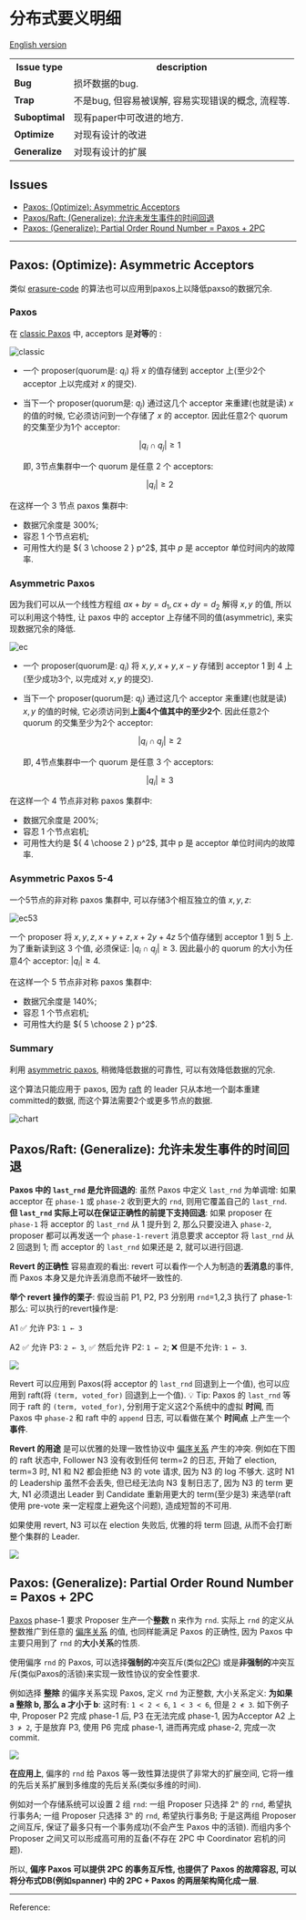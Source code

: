 # 分布式要义明细

[English version](README.md)

<!-- DO NOT EDIT README.md directly. It is built from [src/README.md](src/README.md). -->

<table>
<tr class="header">
<th>Issue type</th>
<th>description</th>
</tr>
<tr class="odd">
<td><strong>Bug</strong></td>
<td>损坏数据的bug.</td>
</tr>
<tr class="even">
<td><strong>Trap</strong></td>
<td>不是bug, 但容易被误解, 容易实现错误的概念, 流程等.</td>
</tr>
<tr class="odd">
<td><strong>Suboptimal</strong></td>
<td>现有paper中可改进的地方.</td>
</tr>
<tr class="even">
<td><strong>Optimize</strong></td>
<td>对现有设计的改进</td>
</tr>
<tr class="odd">
<td><strong>Generalize</strong></td>
<td>对现有设计的扩展</td>
</tr>
</table>

## Issues

<!-- START doctoc generated TOC please keep comment here to allow auto update -->
<!-- DON'T EDIT THIS SECTION, INSTEAD RE-RUN doctoc TO UPDATE -->

- [Paxos: (Optimize): Asymmetric Acceptors](#paxos-optimize-asymmetric-acceptors)
- [Paxos/Raft: (Generalize): 允许未发生事件的时间回退](#paxosraft-generalize-%E5%85%81%E8%AE%B8%E6%9C%AA%E5%8F%91%E7%94%9F%E4%BA%8B%E4%BB%B6%E7%9A%84%E6%97%B6%E9%97%B4%E5%9B%9E%E9%80%80)
- [Paxos: (Generalize): Partial Order Round Number = Paxos + 2PC](#paxos-generalize-partial-order-round-number--paxos--2pc)

<!-- END doctoc generated TOC please keep comment here to allow auto update -->

<!-- #### List -->

---

## Paxos: (Optimize): Asymmetric Acceptors

类似 [erasure-code](https://en.wikipedia.org/wiki/Erasure_code) 的算法也可以应用到paxos上以降低paxso的数据冗余.

### Paxos

在 [classic Paxos](http://lamport.azurewebsites.net/pubs/pubs.html#paxos-simple) 中, acceptors 是**对等**的 :

![classic](https://cdn.jsdelivr.net/gh/drmingdrmer/consensus-essence@main-asset/CN/8f2689f1e7dba5f9-asymmetric-paxos-classic.jpeg)

-   一个 proposer(quorum是: $q_i$) 将 $x$ 的值存储到 acceptor 上(至少2个 acceptor 上以完成对 $x$ 的提交).

-   当下一个 proposer(quorum是: $q_j$) 通过这几个 acceptor 来重建(也就是读) $x$ 的值的时候, 它必须访问到一个存储了 $x$ 的 acceptor.
    因此任意2个 quorum 的交集至少为1个 acceptor:

    $$|q_i \cap q_j| \ge 1$$

    即, 3节点集群中一个 quorum 是任意 2 个 acceptors:

    $$|q_i| \ge 2$$

在这样一个 3 节点 paxos 集群中:

-   数据冗余度是 300%;
-   容忍 1 个节点宕机;
-   可用性大约是 ${ 3 \choose 2  } p^2$, 其中 $p$ 是 acceptor 单位时间内的故障率.

### Asymmetric Paxos

因为我们可以从一个线性方程组 $ax+by=d_1, cx+dy=d_2$ 解得 $x, y$ 的值, 所以可以利用这个特性, 让 paxos 中的 acceptor 上存储不同的值(asymmetric), 来实现数据冗余的降低.

![ec](https://cdn.jsdelivr.net/gh/drmingdrmer/consensus-essence@main-asset/CN/0bb845a2df1a5134-asymmetric-paxos-ec.jpeg)

-   一个 proposer(quorum是: $q_i$) 将 $x, y, x+y, x-y$ 存储到 acceptor 1 到 4 上(至少成功3个, 以完成对 $x, y$ 的提交).

-   当下一个 proposer(quorum是: $q_j$) 通过这几个 acceptor 来重建(也就是读) $x, y$ 的值的时候, 它必须访问到**上面4个值其中的至少2个**.
    因此任意2个 quorum 的交集至少为2个 acceptor:

    $$|q_i \cap q_j| \ge 2$$

    即, 4节点集群中一个 quorum 是任意 3 个 acceptors:

    $$|q_i| \ge 3$$

在这样一个 4 节点非对称 paxos 集群中:

-   数据冗余度是 200%;
-   容忍 1 个节点宕机;
-   可用性大约是 ${ 4 \choose 2  } p^2$, 其中 p 是 acceptor 单位时间内的故障率.

### Asymmetric Paxos 5-4

一个5节点的非对称 paxos 集群中, 可以存储3个相互独立的值 $x, y, z$:

![ec53](https://cdn.jsdelivr.net/gh/drmingdrmer/consensus-essence@main-asset/CN/586e20c6dfc9460f-asymmetric-paxos-ec-53.jpeg)

一个 proposer 将 $x, y, z, x+y+z, x+2y+4z$ 5个值存储到 acceptor 1 到 5 上.
为了重新读到这 3 个值, 必须保证: $|q_i \cap q_j| \ge 3$.
因此最小的 quorum 的大小为任意4个 acceptor: $|q_i| \ge 4$.

在这样一个 5 节点非对称 paxos 集群中:

-   数据冗余度是 140%;
-   容忍 1 个节点宕机;
-   可用性大约是 ${ 5 \choose 2  } p^2$.

### Summary

利用 [asymmetric paxos](https://github.com/drmingdrmer/consensus-bugs/blob/main/CN.md#paxos-optimize-asymmetric-acceptors), 稍微降低数据的可靠性, 可以有效降低数据的冗余.

这个算法只能应用于 paxos, 因为 [raft](https://raft.github.io/) 的 leader 只从本地一个副本重建committed的数据, 而这个算法需要2个或更多节点的数据.

![chart](https://cdn.jsdelivr.net/gh/drmingdrmer/consensus-essence@main-asset/CN/781c336bed9bc848-asymmetric-paxos-chart.jpeg)

## Paxos/Raft: (Generalize): 允许未发生事件的时间回退

**Paxos 中的 `last_rnd` 是允许回退的**: 虽然 Paxos 中定义 `last_rnd`  为单调增: 如果 acceptor 在 `phase-1` 或 `phase-2` 收到更大的 `rnd`, 则用它覆盖自己的 `last_rnd`. **但 `last_rnd` 实际上可以在保证正确性的前提下支持回退**: 如果 proposer 在 `phase-1` 将 acceptor 的 `last_rnd` 从 1 提升到 2,
那么只要没进入 `phase-2`, proposer 都可以再发送一个 `phase-1-revert` 消息要求 acceptor 将 `last_rnd` 从 2 回退到 1; 而 acceptor 的 `last_rnd` 如果还是 2, 就可以进行回退.

**Revert 的正确性** 容易直观的看出: revert 可以看作一个人为制造的**丢消息**的事件, 而 Paxos 本身又是允许丢消息而不破坏一致性的.

**举个 revert 操作的栗子**: 假设当前 P1, P2, P3 分别用 `rnd`=1,2,3 执行了 phase-1: 那么:
可以执行的revert操作是:

A1 ✅ 允许 P3: `1 ← 3`

A2 ✅ 允许 P3: `2 ← 3`, ✅ 然后允许 P2: `1 ← 2`; ❌ 但是不允许: `1 ← 3`.

![](https://cdn.jsdelivr.net/gh/drmingdrmer/consensus-essence@main-asset/CN/37058a8e8375f3cf-paxos-revert-rnd-margin.jpeg)

Revert 可以应用到 Paxos(将 acceptor 的 `last_rnd` 回退到上一个值), 也可以应用到 raft(将 `(term, voted_for)` 回退到上一个值).
💡 Tip: Paxos 的 `last_rnd` 等同于 raft 的 `(term, voted_for)`, 分别用于定义这2个系统中的虚拟 **时间**, 而 Paxos 中 `phase-2` 和 raft 中的 `append` 日志, 可以看做在某个 **时间点** 上产生一个 **事件**.

**Revert 的用途** 是可以优雅的处理一致性协议中 [偏序关系](https://zh.wikipedia.org/wiki/%E5%81%8F%E5%BA%8F%E5%85%B3%E7%B3%BB) 产生的冲突.
例如在下图的 raft 状态中, Follower N3 没有收到任何 term=2 的日志, 开始了 election,
term=3 时, N1 和 N2 都会拒绝 N3 的 vote 请求, 因为 N3 的 log 不够大.
这时 N1 的 Leadership 虽然不会丢失, 但已经无法向 N3 复制日志了, 因为 N3 的 term 更大,
N1 必须退出 Leader 到 Candidate 重新用更大的 term(至少是3) 来选举(raft 使用 pre-vote 来一定程度上避免这个问题), 造成短暂的不可用.

如果使用 revert, N3 可以在 election 失败后, 优雅的将 term 回退, 从而不会打断整个集群的 Leader.

![](https://cdn.jsdelivr.net/gh/drmingdrmer/consensus-essence@main-asset/CN/2c6d7d468a0ecc49-paxos-revert-rnd-raft-margin.jpeg)

## Paxos: (Generalize): Partial Order Round Number = Paxos + 2PC

[Paxos](https://en.wikipedia.org/wiki/Paxos_(computer_science)) phase-1 要求
Proposer 生产一个**整数** n 来作为 `rnd`.
实际上 `rnd` 的定义从整数推广到任意的 [偏序关系](https://en.wikipedia.org/wiki/Partially_ordered_set) 的值, 也同样能满足 Paxos 的正确性, 因为 Paxos 中主要只用到了 `rnd` 的**大小关系**的性质.

使用偏序 `rnd` 的 Paxos,
可以选择**强制的**冲突互斥(类似[2PC](https://en.wikipedia.org/wiki/Two-phase_commit_protocol))
或是**非强制的**冲突互斥(类似Paxos的活锁)来实现一致性协议的安全性要求.

例如选择 **整除** 的偏序关系实现 Paxos, 定义 `rnd` 为正整数,
大小关系定义: **为如果 a 整除 b, 那么 a 才小于 b**:
这时有: `1 < 2 < 6`, `1 < 3 < 6`, 但是 `2 ≮ 3`.
如下例子中, Proposer P2 完成 phase-1 后, P3 在无法完成 phase-1, 因为Acceptor A2 上 `3 ≯ 2`, 于是放弃 P3, 使用 P6 完成 phase-1, 进而再完成 phase-2, 完成一次commit.

![](https://cdn.jsdelivr.net/gh/drmingdrmer/consensus-essence@main-asset/CN/1edffee04dce1de6-paxos-partial-order-rnd.jpeg)

**在应用上**, 偏序的 `rnd` 给 Paxos 等一致性算法提供了非常大的扩展空间,
它将一维的先后关系扩展到多维度的先后关系(类似多维的时间).

例如对一个存储系统可以设置 2 组 `rnd`:
一组 Proposer 只选择 2ⁿ 的 `rnd`, 希望执行事务A;
一组 Proposer 只选择 3ⁿ 的 `rnd`, 希望执行事务B;
于是这两组 Proposer 之间互斥, 保证了最多只有一个事务成功(不会产生 Paxos 中的活锁).
而组内多个 Proposer 之间又可以形成高可用的互备(不存在 2PC 中 Coordinator 宕机的问题).

所以, **偏序 Paxos 可以提供 2PC 的事务互斥性, 也提供了 Paxos 的故障容忍, 可以将分布式DB(例如spanner) 中的 2PC + Paxos 的两层架构简化成一层**.

---



Reference:


